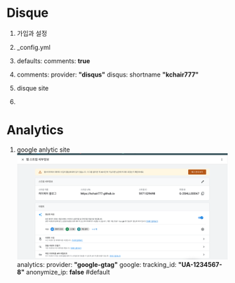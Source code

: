 # Disque
1. 가입과 설정

1. _config.yml
  1. defaults:
     comments: **true** 
  1. comments:
     provider: **"disqus"**
     disqus:
      shortname **"kchair777"**
1. disque site
  1.



# Analytics
1. google anlytic site
   ![웹스트림세부정보](/assets/images/스크린샷%202023-08-07%20오전%205.54.34.png)
analytics:
   provider: **"google-gtag"**
   google: 
      tracking_id: **"UA-1234567-8"**
      anonymize_ip: **false** #default